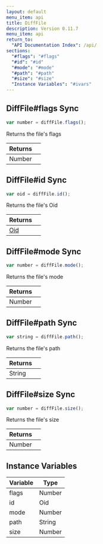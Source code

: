 ```yaml
---
layout: default
menu_item: api
title: DiffFile
description: Version 0.11.7
menu_item: api
return_to:
  "API Documentation Index": /api/
sections:
  "#flags": "#flags"
  "#id": "#id"
  "#mode": "#mode"
  "#path": "#path"
  "#size": "#size"
  "Instance Variables": "#ivars"
---
```


## <a name="flags"></a><span>DiffFile#</span>flags <span class="tags"><span class="sync">Sync</span></span>

```js
var number = diffFile.flags();
```

Returns the file's flags

| Returns |  |
| --- | --- |
| Number |  |

## <a name="id"></a><span>DiffFile#</span>id <span class="tags"><span class="sync">Sync</span></span>

```js
var oid = diffFile.id();
```

Returns the file's Oid

| Returns |  |
| --- | --- |
| [Oid](/api/oid/) |  |

## <a name="mode"></a><span>DiffFile#</span>mode <span class="tags"><span class="sync">Sync</span></span>

```js
var number = diffFile.mode();
```

Returns the file's mode

| Returns |  |
| --- | --- |
| Number |  |

## <a name="path"></a><span>DiffFile#</span>path <span class="tags"><span class="sync">Sync</span></span>

```js
var string = diffFile.path();
```

Returns the file's path

| Returns |  |
| --- | --- |
| String |  |

## <a name="size"></a><span>DiffFile#</span>size <span class="tags"><span class="sync">Sync</span></span>

```js
var number = diffFile.size();
```

Returns the file's size

| Returns |  |
| --- | --- |
| Number |  |

## <a name="ivars"></a>Instance Variables

| Variable | Type |
| --- | --- |
| <a name="flags"></a>flags | Number |
| <a name="id"></a>id | Oid |
| <a name="mode"></a>mode | Number |
| <a name="path"></a>path | String |
| <a name="size"></a>size | Number |

